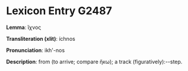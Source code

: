 # Lexicon Entry G2487

**Lemma**: ἴχνος

**Transliteration (xlit)**: íchnos

**Pronunciation**: ikh'-nos

**Description**:
from  (to arrive; compare ἥκω); a track (figuratively):--step.
